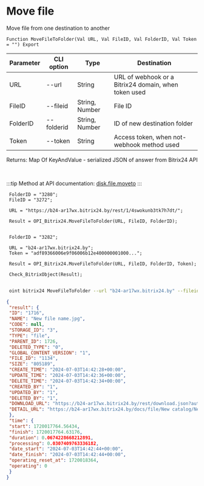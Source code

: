 ﻿---
sidebar_position: 9
---

# Move file
 Move file from one destination to another



`Function MoveFileToFolder(Val URL, Val FileID, Val FolderID, Val Token = "") Export`

 | Parameter | CLI option | Type | Destination |
 |-|-|-|-|
 | URL | --url | String | URL of webhook or a Bitrix24 domain, when token used |
 | FileID | --fileid | String, Number | File ID |
 | FolderID | --folderid | String, Number | ID of new destination folder |
 | Token | --token | String | Access token, when not-webhook method used |

 
 Returns: Map Of KeyAndValue - serialized JSON of answer from Bitrix24 API

<br/>

:::tip
Method at API documentation: [disk.file.moveto](https://dev.1c-bitrix.ru/rest_help/disk/file/disk_file_moveto.php)
:::
<br/>


```bsl title="Code example"
 FolderID = "3280";
 FileID = "3272";
 
 URL = "https://b24-ar17wx.bitrix24.by/rest/1/4swokunb3tk7h7dt/";
 
 Result = OPI_Bitrix24.MoveFileToFolder(URL, FileID, FolderID);
 
 
 FolderID = "3282";
 
 URL = "b24-ar17wx.bitrix24.by";
 Token = "adf89366006e9f06006b12e400000001000...";
 
 Result = OPI_Bitrix24.MoveFileToFolder(URL, FileID, FolderID, Token);
 
 Check_BitrixObject(Result);
```
	


```sh title="CLI command example"
 
 oint bitrix24 MoveFileToFolder --url "b24-ar17wx.bitrix24.by" --fileid "2484" --folderid "2494" --token "56898d66006e9f06006b12e400000001000..."

```

```json title="Result"
{
 "result": {
 "ID": "1716",
 "NAME": "New file name.jpg",
 "CODE": null,
 "STORAGE_ID": "3",
 "TYPE": "file",
 "PARENT_ID": 1726,
 "DELETED_TYPE": "0",
 "GLOBAL_CONTENT_VERSION": "1",
 "FILE_ID": "1134",
 "SIZE": "805189",
 "CREATE_TIME": "2024-07-03T14:42:28+00:00",
 "UPDATE_TIME": "2024-07-03T14:42:36+00:00",
 "DELETE_TIME": "2024-07-03T14:42:34+00:00",
 "CREATED_BY": "1",
 "UPDATED_BY": "1",
 "DELETED_BY": "1",
 "DOWNLOAD_URL": "https://b24-ar17wx.bitrix24.by/rest/download.json?auth=fe708566006e9f06006b12e4000000010000076fcba303ea853529aed2cefade1444b3&token=disk%7CaWQ9MTcxNiZfPUtKOGRTc3BCNmFoWDN3bjdXVVJzV2FEbWdrOXNOQk5K%7CImRvd25sb2FkfGRpc2t8YVdROU1UY3hOaVpmUFV0S09HUlRjM0JDTm1Gb1dETjNiamRYVlZKelYyRkViV2RyT1hOT1FrNUt8ZmU3MDg1NjYwMDZlOWYwNjAwNmIxMmU0MDAwMDAwMDEwMDAwMDc2ZmNiYTMwM2VhODUzNTI5YWVkMmNlZmFkZTE0NDRiMyI%3D.TUnzDUP0VCd8GRkzGSamf6aYWKIRqoB9Fpi6xFrBwBA%3D",
 "DETAIL_URL": "https://b24-ar17wx.bitrix24.by/docs/file/New catalog/New subfolder/New file name.jpg"
 },
 "time": {
 "start": 1720017764.56434,
 "finish": 1720017764.63176,
 "duration": 0.0674228668212891,
 "processing": 0.0307409763336182,
 "date_start": "2024-07-03T14:42:44+00:00",
 "date_finish": "2024-07-03T14:42:44+00:00",
 "operating_reset_at": 1720018364,
 "operating": 0
 }
}
```
